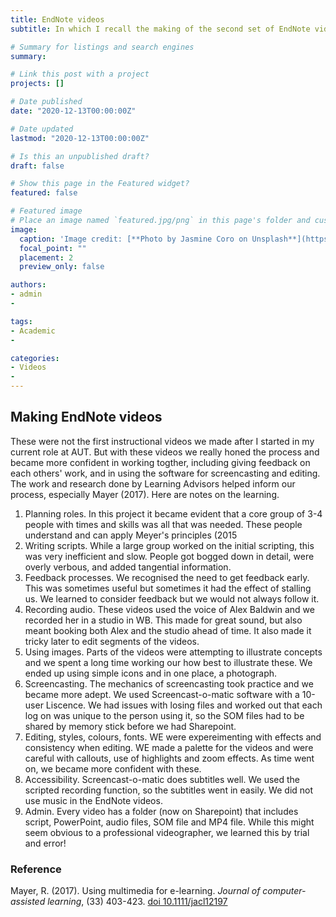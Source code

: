 ```yaml
---
title: EndNote videos
subtitle: In which I recall the making of the second set of EndNote videos for AUT Library

# Summary for listings and search engines
summary: 

# Link this post with a project
projects: []

# Date published
date: "2020-12-13T00:00:00Z"

# Date updated
lastmod: "2020-12-13T00:00:00Z"

# Is this an unpublished draft?
draft: false

# Show this page in the Featured widget?
featured: false

# Featured image
# Place an image named `featured.jpg/png` in this page's folder and customize its options here.
image:
  caption: 'Image credit: [**Photo by Jasmine Coro on Unsplash**](https://unsplash.com/photos/3NgnoYlNKdk)'
  focal_point: ""
  placement: 2
  preview_only: false

authors:
- admin
- 

tags:
- Academic
- 

categories:
- Videos
- 
---
```


## Making EndNote videos

These were not the first instructional videos we made after I started in my current role at AUT. But with these videos we really honed the process and became more confident in working togther, including giving feedback on each others' work, and in using the software for screencasting and editing.
The work and research done by Learning Advisors helped inform our process, especially Mayer (2017). Here are notes on the learning.

1. Planning roles. In this project it became evident that a core group of 3-4 people with times and skills was all that was needed. These people understand and can apply Meyer's principles (2015
2. Writing scripts. While a large group worked on the initial scripting, this was very inefficient and slow. People got bogged down in detail, were overly verbous, and added tangential information.
3. Feedback processes. We recognised the need to get feedback early. This was sometimes useful but sometimes it had the effect of stalling us. We learned to consider feedback but we would not always follow it.
4. Recording audio. These videos used the voice of Alex Baldwin and we recorded her in a studio in WB. This made for great sound, but also meant booking both Alex and the studio ahead of time. It also made it tricky later to edit segments of the videos.
5. Using images. Parts of the videos were attempting to illustrate concepts and we spent a long time working our how best to illustrate these. We ended up using simple icons and in one place, a photograph.
6. Screencasting. The mechanics of screencasting took practice and we became more adept. We used Screencast-o-matic software with a 10-user Liscence. We had issues with losing files and worked out that each log on was unique to the person using it, so the SOM files had to be shared by memory stick before we had Sharepoint.
7. Editing, styles, colours, fonts. WE were expereimenting with effects and consistency when editing. WE made a palette for the videos and were careful with callouts, use of highlights and zoom effects. As time went on, we became more confident with these.
8. Accessibility. Screencast-o-matic does subtitles well. We used the scripted recording function, so the subtitles went in easily. We did not use music in the EndNote videos.
9. Admin. Every video has a folder (now on Sharepoint) that includes script, PowerPoint, audio files, SOM file and MP4 file. While this might seem obvious to a professional videographer, we learned this by trial and error!

### Reference

Mayer, R. (2017). Using multimedia for e-learning. *Journal of computer-assisted learning*, (33) 403-423. [doi 10.1111/jacl12197](https://doi.org/10.1111/jacl12197)

